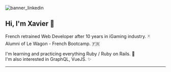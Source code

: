 ![banner_linkedin](https://media-exp1.licdn.com/dms/image/C5616AQEATorFDQUvug/profile-displaybackgroundimage-shrink_350_1400/0/1623081293664?e=1630540800&v=beta&t=0f6dL2oIy0-_qvtgpS8ck-CFBmUhSGXMRfl97qzs8E8)

## Hi, I'm Xavier :wave:

French retrained Web Developer after 10 years in iGaming industry. :black_joker: <br/>
Alumni of Le Wagon - French Bootcamp. :fr:

I'm learning and practicing everything Ruby / Ruby on Rails. :gem: <br/>
I'm also interested in GraphQL, VueJS. :sparkles:

----
